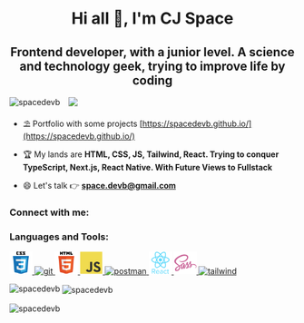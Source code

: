 <h1 align="center">Hi all 👋, I'm CJ Space</h1>
<h2 align="center">Frontend developer, with a junior level. A science and technology geek, trying to improve life by coding</h2>
<img src="https://i.gifer.com/g2dm.gif" width="400" align="right">
<p align="left"> <img src="https://komarev.com/ghpvc/?username=spacedevb&label=Profile%20views&color=0e75b6&style=flat" alt="spacedevb" /> </p>

- ⛱️ Portfolio with some projects [https://spacedevb.github.io/](https://spacedevb.github.io/)

- 🏆 My lands are **HTML, CSS, JS, Tailwind, React. Trying to conquer TypeScript, Next.js, React Native. With Future Views to Fullstack**

- 😄 Let's talk 👉 **space.devb@gmail.com**

<h3 align="left">Connect with me:</h3>
<p align="left">
</p>

<h3 align="left">Languages and Tools:</h3>
<p align="left"> <a href="https://www.w3schools.com/css/" target="_blank" rel="noreferrer"> <img src="https://raw.githubusercontent.com/devicons/devicon/master/icons/css3/css3-original-wordmark.svg" alt="css3" width="40" height="40"/> </a> <a href="https://git-scm.com/" target="_blank" rel="noreferrer"> <img src="https://www.vectorlogo.zone/logos/git-scm/git-scm-icon.svg" alt="git" width="40" height="40"/> </a> <a href="https://www.w3.org/html/" target="_blank" rel="noreferrer"> <img src="https://raw.githubusercontent.com/devicons/devicon/master/icons/html5/html5-original-wordmark.svg" alt="html5" width="40" height="40"/> </a> <a href="https://developer.mozilla.org/en-US/docs/Web/JavaScript" target="_blank" rel="noreferrer"> <img src="https://raw.githubusercontent.com/devicons/devicon/master/icons/javascript/javascript-original.svg" alt="javascript" width="40" height="40"/> </a> <a href="https://postman.com" target="_blank" rel="noreferrer"> <img src="https://www.vectorlogo.zone/logos/getpostman/getpostman-icon.svg" alt="postman" width="40" height="40"/> </a> <a href="https://reactjs.org/" target="_blank" rel="noreferrer"> <img src="https://raw.githubusercontent.com/devicons/devicon/master/icons/react/react-original-wordmark.svg" alt="react" width="40" height="40"/> </a> <a href="https://sass-lang.com" target="_blank" rel="noreferrer"> <img src="https://raw.githubusercontent.com/devicons/devicon/master/icons/sass/sass-original.svg" alt="sass" width="40" height="40"/> </a> <a href="https://tailwindcss.com/" target="_blank" rel="noreferrer"> <img src="https://www.vectorlogo.zone/logos/tailwindcss/tailwindcss-icon.svg" alt="tailwind" width="40" height="40"/> </a> </p>

<p><img align="left" src="https://github-readme-stats.vercel.app/api/top-langs?username=spacedevb&show_icons=true&locale=en&layout=compact" alt="spacedevb" /></p>

<p>&nbsp;<img align="center" src="https://github-readme-stats.vercel.app/api?username=spacedevb&show_icons=true&locale=en" alt="spacedevb" /></p>

<p><img align="center" src="https://github-readme-streak-stats.herokuapp.com/?user=spacedevb&" alt="spacedevb" /></p>
